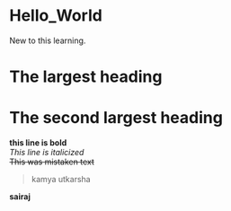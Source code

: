 # Hello_World
New to this learning.
# The largest heading
# The second largest heading
**this line is bold**\
*This line is italicized*\
~~This was mistaken text~~
> kamya utkarsha


**sairaj**
